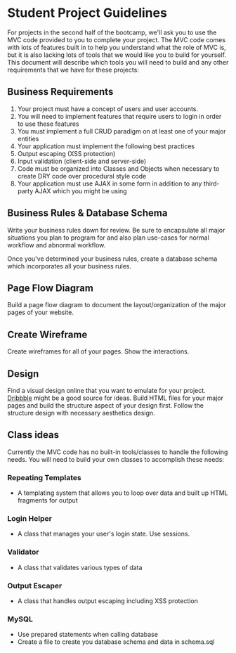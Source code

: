 # Student Project Guidelines

For projects in the second half of the bootcamp, we'll ask you to use the MVC code provided to you to complete your project. The MVC code comes with lots of features built in to help you understand what the role of MVC is, but it is also lacking lots of tools that we would like you to build for yourself. This document will describe which tools you will need to build and any other requirements that we have for these projects:

## Business Requirements
1. Your project must have a concept of users and user accounts.
 1. You will need to implement features that require users to login in order to use these features
1. You must implement a full CRUD paradigm on at least one of your major entities
1. Your application must implement the following best practices
 1. Output escaping (XSS protection)
 1. Input validation (client-side and server-side)
 1. Code must be organized into Classes and Objects when necessary to create DRY code over procedural style code
 1. Your application must use AJAX in some form in addition to any third-party AJAX which you might be using

## Business Rules & Database Schema

Write your business rules down for review. Be sure to encapsulate all major situations you plan to program for and also plan use-cases for normal workflow and abnormal workflow.

Once you've determined your business rules, create a database schema which incorporates all your business rules.

## Page Flow Diagram

Build a page flow diagram to document the layout/organization of the major pages of your website.

## Create Wireframe

Create wireframes for all of your pages. Show the interactions.

## Design

Find a visual design online that you want to emulate for your project. [Dribbble](https://dribbble.com/tags/web) might be a good source for ideas. Build HTML files for your major pages and build the structure aspect of your design first. Follow the structure design with necessary aesthetics design.

## Class ideas
Currently the MVC code has no built-in tools/classes to handle the following needs. You will need to build your own classes to accomplish these needs:

### Repeating Templates
- A templating system that allows you to loop over data and built up HTML fragments for output

### Login Helper
- A class that manages your user's login state. Use sessions.

### Validator
- A class that validates various types of data

### Output Escaper
- A class that handles output escaping including XSS protection

### MySQL
- Use prepared statements when calling database
- Create a file to create you database schema and data in schema.sql
